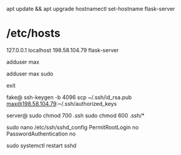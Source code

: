 apt update && apt upgrade
hostnamectl set-hostname flask-server

# /etc/hosts
127.0.0.1       localhost
198.58.104.79   flask-server

adduser max

adduser max sudo

exit

fake@
ssh-keygen -b 4096
scp ~/.ssh/id_rsa.pub max@198.58.104.79:~/.ssh/authorized_keys

server@
sudo chmod 700 .ssh
sudo chmod 600 .ssh/*

sudo nano /etc/ssh/sshd_config
    PermitRootLogin no
    PasswordAuthentication no

sudo systemctl restart sshd

